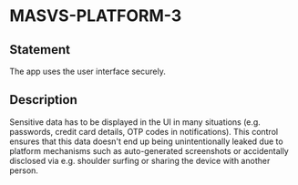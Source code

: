 # MASVS-PLATFORM-3

## Statement

The app uses the user interface securely.

## Description

Sensitive data has to be displayed in the UI in many situations (e.g. passwords, credit card details, OTP codes in notifications). This control ensures that this data doesn't end up being unintentionally leaked due to platform mechanisms such as auto-generated screenshots or accidentally disclosed via e.g. shoulder surfing or sharing the device with another person.
